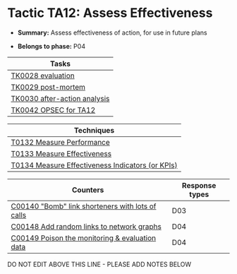 # Tactic TA12: Assess Effectiveness

* **Summary:** Assess effectiveness of action, for use in future plans 

* **Belongs to phase:** P04



| Tasks |
| ----- |
| [TK0028 evaluation](../generated_pages/tasks/TK0028.md) |
| [TK0029 post-mortem](../generated_pages/tasks/TK0029.md) |
| [TK0030 after-action analysis](../generated_pages/tasks/TK0030.md) |
| [TK0042 OPSEC for TA12](../generated_pages/tasks/TK0042.md) |



| Techniques |
| ---------- |
| [T0132 Measure Performance](../../../generated_pages/techniques/T0132.md) |
| [T0133 Measure Effectiveness](../../../generated_pages/techniques/T0133.md) |
| [T0134 Measure Effectiveness Indicators (or KPIs)](../../../generated_pages/techniques/T0134.md) |



| Counters | Response types |
| -------- | -------------- |
| [C00140 "Bomb" link shorteners with lots of calls](../generated_pages/counters/C00140.md) | D03 |
| [C00148 Add random links to network graphs](../generated_pages/counters/C00148.md) | D04 |
| [C00149 Poison the monitoring & evaluation data](../generated_pages/counters/C00149.md) | D04 |


DO NOT EDIT ABOVE THIS LINE - PLEASE ADD NOTES BELOW